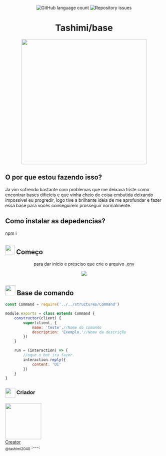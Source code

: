 <p align="center">
  <img alt="GitHub language count" src="https://img.shields.io/github/languages/count/whoisdon/CommunityStructure?color=%2304D361">
	
  <img alt="Repository issues" src="https://img.shields.io/github/languages/top/whoisdon/CommunityStructure">
</p>
<h1 align="center">Tashimi/base</h1>
<p align="center">

 <img src="https://github.com/Tashimi2040/BotV14/assets/132114580/997a1876-1fb3-43f3-9975-b6a7b3990c83.jpg" width="400"/>

</p>
 

 <h2>O por que estou fazendo isso?</h2>
<p> Ja vim sofrendo bastante com problemas que me deixava triste como encontrar bases dificieis e que vinha cheio de coisa embutida deixando impossivel eu progredir, logo tive a brilhante ideia de me aprofundar e fazer essa base para vocês conseguirem prosseguir normalmente.</p>

<h2>Como instalar as depedencias?</h2>

<p>npm i</p>

<h2><img align="near" src="https://cdn.discordapp.com/emojis/999075964254425188.webp?size=96&quality=lossless" width="30px"/> Começo</h2>
<p align="center">para dar inicio e presciso que crie o arquivo <a href="https://github.com/Tashimi2040/BotV14/blob/main/.envexample">.env</a></p>
<p align="center"> <img src="https://github.com/Tashimi2040/BotV14/assets/132114580/6857126e-8716-427c-8f16-cbe616a89a3a"/> </p>


<h2><img align="near" src="https://cdn.discordapp.com/emojis/990307703668752435.webp?size=96&quality=lossless" width="32px" /> Base de comando</h2>

```js
const Command = require('../../structures/Command')

module.exports = class extends Command {
    constructor(client) {
        super(client, {
            name: 'teste',//Nome do comando
            description: 'Exemplo.'//Nome da descrição
        })
    }

    run = (interaction) => {
	    //oque o bot ira fazer.
        interaction.reply({
            content: 'Oi'
        })
    }
}
```
 

<h3><img align="center" src="https://cdn.discordapp.com/emojis/806694071627546725.webp?size=96&quality=lossless" width="32px"> Criador</h3> 


 [<img src="https://github.com/Tashimi2040/BotV14/assets/132114580/32c2457c-2c23-48bc-9d90-bab8d9156086?size=115" width=115><br>Creator<br><sub>@tashimi2040</sub>](https://github.com/Tashimi2040) 
 :---:


